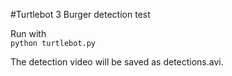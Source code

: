 #Turtlebot 3 Burger detection test

Run with  
```python turtlebot.py```

The detection video will be saved as detections.avi.
